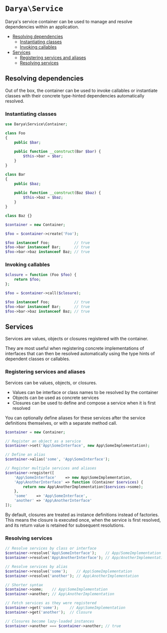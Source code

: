 # `Darya\Service`

Darya's service container can be used to manage and resolve dependencies within
an application.

- [Resolving dependencies](#resolving-dependencies)
  - [Instantiating classes](#instantiating-classes)
  - [Invoking callables](#invoking-callables)
- [Services](#services)
  - [Registering services and aliases](#registering-services-and-aliases)
  - [Resolving services](#resolving-services)

## Resolving dependencies

Out of the box, the container can be used to invoke callables or instantiate
classes with their concrete type-hinted dependencies automatically resolved.

### Instantiating classes

```php
use Darya\Service\Container;

class Foo
{
	public $bar;
	
	public function __construct(Bar $bar) {
		$this->bar = $bar;
	}
}

class Bar
{
	public $baz;
	
	public function __construct(Baz $baz) {
		$this->baz = $baz;
	}
}

class Baz {}

$container = new Container;

$foo = $container->create('Foo');

$foo instanceof Foo;           // true
$foo->bar instanceof Bar;      // true
$foo->bar->baz instanceof Baz; // true
```

### Invoking callables

```php
$closure = function (Foo $foo) {
	return $foo;
};

$foo = $container->call($closure);

$foo instanceof Foo;           // true
$foo->bar instanceof Bar;      // true
$foo->bar->baz instanceof Baz; // true
```

## Services

Services are values, objects or closures registered with the container.

They are most useful when registering concrete implementations of interfaces
that can then be resolved automatically using the type hints of dependent
classes or callables.

### Registering services and aliases

Services can be values, objects, or closures.

- Values can be interface or class names to be resolved by the container
- Objects can be used as concrete services
- Closures can be used to define and compose a service when it is first resolved

You can optionally define aliases for these services after the service
definitions themselves, or with a separate method call.

```php
$container = new Container;

// Register an object as a service
$container->set('App\SomeInterface', new App\SomeImplementation);

// Define an alias
$container->alias('some', 'App\SomeInterface');

// Register multiple services and aliases
$container->register([
	'App\SomeInterface'    => new App\SomeImplementation,
	'App\AnotherInterface' => function (Container $services) {
		return new App\AnotherImplementation($services->some);
	},
	'some'    => 'App\SomeInterface',
	'another' => 'App\AnotherInterface'
]);
```

By default, closures are treated as instance definitions instead of factories.
This means the closure is executed once, when the service is first resolved,
and its return value is retained for subsequent resolutions.

### Resolving services

```php
// Resolve services by class or interface
$container->resolve('App\SomeInterface');    // App/SomeImplementation
$container->resolve('App\AnotherInterface'); // App/AnotherImplementation

// Resolve services by alias
$container->resolve('some');    // App\SomeImplementation
$container->resolve('another'); // App\AnotherImplementation

// Shorter syntax
$container->some;    // App\SomeImplementation
$container->another; // App\AnotherImplementation

// Fetch services as they were registered
$container->get('some');     // App\SomeImplementation
$container->get('another');  // Closure

// Closures become lazy-loaded instances
$container->another === $container->another; // true
```
